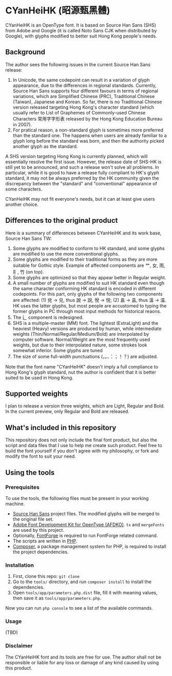 # CYanHeiHK (昭源甄黑體)

CYanHeiHK is an OpenType font. It is based on Source Han Sans (SHS) from Adobe and Google (it is called Noto Sans CJK when distributed by Google), with glyphs modified to better suit Hong Kong people's needs.

## Background

The author sees the following issues in the current Source Han Sans release:

1. In Unicode, the same codepoint can result in a variation of glyph appearance, due to the differences in regional standards. Currently, Source Han Sans supports four different favours in terms of regional variations, which are Simplified Chinese (PRC), Traditional Chinese (Taiwan), Japanese and Korean. So far, there is no Traditional Chinese version released targeting Hong Kong's character standard (which usually refer to List of Graphemes of Commonly-used Chinese Characters 常用字字形表 released by the Hong Kong Education Bureau in 2007).
2. For pratical reason, a non-standard glyph is sometimes more preferred than the standard one. The happens  when users are already familiar to a glyph long before the standard was born, and then the authority picked another glyph as the standard. 

A SHS version targeting Hong Kong is currently planned, which will essentially resolve the first issue. However, the release date of SHS-HK is still yet to be announced, and such a release won't solve all problems. In particular, while it is good to have a release fully compliant to HK's glyph standard, it may not be always preferred by the HK community given the discrepancy between the "standard" and "conventional" appearance of some characters.

CYanHeiHK may not fit everyone's needs, but it can at least give users another choice.

## Differences to the original product

Here is a summary of differences between CYanHeiHK and its work base, Source Han Sans TW:

1. Some glyphs are modified to conform to HK standard, and some glyphs are modified to use the more conventional glyphs.
2. Some glyphs are modified to their traditional forms as they are more suitable for Gothic style. Example of  affected components are 艹, 女, 雨, ⺼, 竹 (on top).
3. Some glyphs are optimized so that they appear better in Regular weight.
4. A small number of glyphs are modified to suit HK standard even though the same character conforming HK standard is encoded in different codepoints. For this part, only glyphs of the following two components are affected: (1) 兌 → 兑, thus 說 → 説, 悅 → 悦; (2) 𥁕 → 昷, thus 溫 → 温. HK uses the latter glyphs, but most people are accustomed to typing the former glyphs in PC through most input methods for historical reaons.
5. The 辶 component is redesigned. 
6. SHS is a multiple-master (MM) font. The lightest (ExtraLight) and the heaviest (Heavy) versions are produced by human, while intermediate weights (Thin/Normal/Regular/Medium/Bold) are interpolated by computer software. Normal/Weight are the most frequently used weights, but due to their interpolated nature, some strokes look somewhat inferior. Some glyphs are tuned 
7. The size of some full-width punctuations (，。、：；！？) are adjusted.

Note that the font name "CYanHeiHK" doesn't imply a full compliance to Hong Kong's glyph standard, nut the author is confident that it is better suited to be used in Hong Kong.

## Supported weights

I plan to release a version three weights, which are Light, Regular and Bold. In the current preview, only Regular and Bold are released.

## What's included in this repository

This repository does not only include the final font product, but also the script and data files that I use to help me create such product. Feel free to build the font yourself if you don't agree with my philosophy, or fork and modify the font to suit your need.

## Using the tools

### Prerequisites

To use the tools, the following files must be present in your working machine. 

* [Source Han Sans](https://github.com/adobe-fonts/source-han-sans) project files. The modified glyphs will be merged to the original file set.
* [Adobe Font Development Kit for OpenType (AFDKO)](https://github.com/adobe-fonts/source-han-sans). `tx` and `mergeFonts` are used by this project.
* Optionally, [FontForge](https://fontforge.github.io/en-US/) is required to run FontForge related command.
* The scripts are written in [PHP](http://php.net/).
* [Composer](https://getcomposer.org/download/), a package management system for PHP, is required to install the project dependencies.

### Installation

1. First, clone this repo: `git clone `
2. Go to the `tools/` directory, and run `composer install` to install the dependencies.
3. Open `tools/app/parameters.php.dist` file, fill it with meaning values, then save it as `tools/app/parameters.php`.

Now you can run `php console` to see a list of the available commands.

### Usage

(TBD)

### Disclaimer

The CYanHeiHK font and its tools are free for use. The author shall not be responsible or liable for any loss or damage of any kind caused by using this product.
